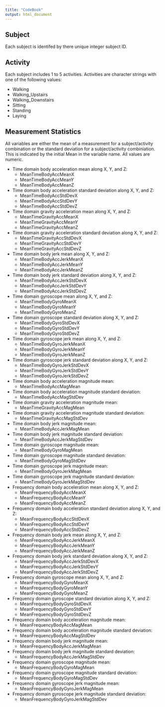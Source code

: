 ```yaml
---
title: "CodeBook"
output: html_document
---
```


## Subject

Each subject is identifed by there unique integer subject ID.

## Activity

Each subject includes 1 to 5 activities.  Activities are character strings with one of the following values:

* Walking
* Walking_Upstairs
* Walking_Downstairs
* Sitting
* Standing
* Laying

## Measurement Statistics

All variables are either the mean of a measurement for a subject/activity combination or the standard deviation for a subject/activity combiniation. This is indicated by the initial Mean in the variable name. All values are numeric.

* Time domain body acceleration mean along X, Y, and Z:
    + MeanTimeBodyAccMeanX
    + MeanTimeBodyAccMeanY
    + MeanTimeBodyAccMeanZ
* Time domain body acceleration standard deviation along X, Y, and Z:
    + MeanTimeBodyAccStdDevX
    + MeanTimeBodyAccStdDevY
    + MeanTimeBodyAccStdDevZ
* Time domain gravity acceleration mean along X, Y, and Z:
    + MeanTimeGravityAccMeanX
    + MeanTimeGravityAccMeanY
    + MeanTimeGravityAccMeanZ
* Time domain gravity acceleration standard deviation along X, Y, and Z:
    + MeanTimeGravityAccStdDevX
    + MeanTimeGravityAccStdDevY
    + MeanTimeGravityAccStdDevZ
* Time domain body jerk mean along X, Y, and Z:
    + MeanTimeBodyAccJerkMeanX
    + MeanTimeBodyAccJerkMeanY
    + MeanTimeBodyAccJerkMeanZ
* Time domain body jerk standard deviation along X, Y, and Z:
    + MeanTimeBodyAccJerkStdDevX
    + MeanTimeBodyAccJerkStdDevY
    + MeanTimeBodyAccJerkStdDevZ
* Time domain gyroscope mean along X, Y, and Z:
    + MeanTimeBodyGyroMeanX
    + MeanTimeBodyGyroMeanY
    + MeanTimeBodyGyroMeanZ
* Time domain gyroscope standard deviation along X, Y, and Z:
    + MeanTimeBodyGyroStdDevX
    + MeanTimeBodyGyroStdDevY
    + MeanTimeBodyGyroStdDevZ
* Time domain gyroscope jerk mean along X, Y, and Z:
    + MeanTimeBodyGyroJerkMeanX
    + MeanTimeBodyGyroJerkMeanY
    + MeanTimeBodyGyroJerkMeanZ
* Time domain gyroscope jerk standard deviation along X, Y, and Z:
    + MeanTimeBodyGyroJerkStdDevX
    + MeanTimeBodyGyroJerkStdDevY
    + MeanTimeBodyGyroJerkStdDevZ
* Time domain body acceleration magnitude mean:
    + MeanTimeBodyAccMagMean
* Time domain body acceleration magnitude standard deviation:
    + MeanTimeBodyAccMagStdDev
* Time domain gravity acceleration magnitude mean:
    + MeanTimeGravityAccMagMean
* Time domain gravity acceleration magnitude standard deviation:
    + MeanTimeGravityAccMagStdDev
* Time domain body jerk magnitude mean:
    + MeanTimeBodyAccJerkMagMean
* Time domain body jerk magnitude standard deviation:
    + MeanTimeBodyAccJerkMagStdDev
* Time domain gyroscope magnitude mean:
    + MeanTimeBodyGyroMagMean
* Time domain gyroscope magnitude standard deviation:
    + MeanTimeBodyGyroMagStdDev
* Time domain gyroscope jerk magnitude mean:
    + MeanTimeBodyGyroJerkMagMean
* Time domain gyroscope jerk magnitude standard deviation:
    + MeanTimeBodyGyroJerkMagStdDev
* Frequency domain body acceleration mean along X, Y, and Z:
    + MeanFrequencyBodyAccMeanX
    + MeanFrequencyBodyAccMeanY
    + MeanFrequencyBodyAccMeanZ
* Frequency domain body acceleration standard deviation along X, Y, and Z:
    + MeanFrequencyBodyAccStdDevX
    + MeanFrequencyBodyAccStdDevY
    + MeanFrequencyBodyAccStdDevZ
* Frequency domain body jerk mean along X, Y, and Z:
    + MeanFrequencyBodyAccJerkMeanX
    + MeanFrequencyBodyAccJerkMeanY
    + MeanFrequencyBodyAccJerkMeanZ
* Frequency domain body jerk standard deviation along X, Y, and Z:
    + MeanFrequencyBodyAccJerkStdDevX
    + MeanFrequencyBodyAccJerkStdDevY
    + MeanFrequencyBodyAccJerkStdDevZ
* Frequency domain gyroscope mean along X, Y, and Z:
    + MeanFrequencyBodyGyroMeanX
    + MeanFrequencyBodyGyroMeanY
    + MeanFrequencyBodyGyroMeanZ
* Frequency domain gyroscope standard deviation along X, Y, and Z:
    + MeanFrequencyBodyGyroStdDevX
    + MeanFrequencyBodyGyroStdDevY
    + MeanFrequencyBodyGyroStdDevZ
* Frequency domain body acceleration magnitude mean:
    + MeanFrequencyBodyAccMagMean
* Frequency domain body acceleration magnitude standard deviation:
    + MeanFrequencyBodyAccMagStdDev
* Frequency domain body jerk magnitude mean:
    + MeanFrequencyBodyAccJerkMagMean
* Frequency domain body jerk magnitude standard deviation:
    + MeanFrequencyBodyAccJerkMagStdDev
* Frequency domain gyroscope magnitude mean:
    + MeanFrequencyBodyGyroMagMean
* Frequency domain gyroscope magnitude standard deviation:
    + MeanFrequencyBodyGyroMagStdDev
* Frequency domain gyroscope jerk magnitude mean:
    + MeanFrequencyBodyGyroJerkMagMean
* Frequency domain gyroscope jerk magnitude standard deviation:
    + MeanFrequencyBodyGyroJerkMagStdDev